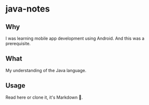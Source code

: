 # java-notes
## Why
I was learning mobile app development using Android.
And this was a prerequisite.

## What
My understanding of the Java language.

## Usage
Read here or clone it, it's Markdown 🙌.
